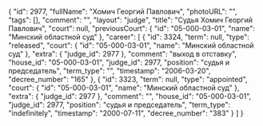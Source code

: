 {
    "id": 2977,
    "fullName": "Хомич Георгий Павлович",
    "photoURL": "",
    "tags": [],
    "comment": "",
    "layout": "judge",
    "title": "Судья Хомич Георгий Павлович",
    "court": null,
    "previousCourt": {
        "id": "05-000-03-01",
        "name": "Минский областной суд"
    },
    "career": [
        {
            "id": 3324,
            "term": null,
            "type": "released",
            "court": {
                "id": "05-000-03-01",
                "name": "Минский областной суд"
            },
            "extra": {
                "judge_id": 2977
            },
            "comment": "выход в отставку",
            "house_id": "05-000-03-01",
            "judge_id": 2977,
            "position": "судья и председатель",
            "term_type": "",
            "timestamp": "2006-03-20",
            "decree_number": "165"
        },
        {
            "id": 3323,
            "term": null,
            "type": "appointed",
            "court": {
                "id": "05-000-03-01",
                "name": "Минский областной суд"
            },
            "extra": {
                "judge_id": 2977
            },
            "comment": "",
            "house_id": "05-000-03-01",
            "judge_id": 2977,
            "position": "судья и председатель",
            "term_type": "indefinitely",
            "timestamp": "2000-07-11",
            "decree_number": "383"
        }
    ]
}